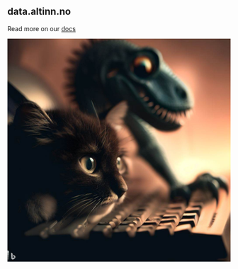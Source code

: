 ## data.altinn.no

Read more on our [docs](https://docs.data.altinn.no)

![](https://github.com/data-altinn-no/.github/blob/main/media/catanddino.jpg)
